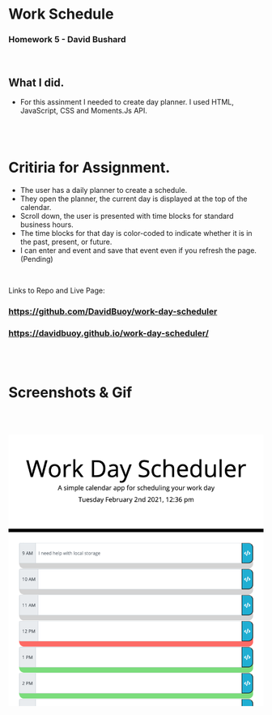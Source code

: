 # Work Schedule 
### Homework 5 - David Bushard

<br>

## What I did.
* For this assinment I needed to create day planner. 
I used HTML, JavaScript, CSS and Moments.Js API. 

<br>
<br>

# Critiria for Assignment. 

* The user has a daily planner to create a schedule.
* They open the planner, the current day is displayed at the top of the calendar.
* Scroll down, the user is presented with time blocks for standard business hours.
* The time blocks for that day is color-coded to indicate whether it is in the past, present, or future.
* I can enter and event and save that event even if you refresh the page. (Pending)


<br>

Links to Repo and Live Page:

### https://github.com/DavidBuoy/work-day-scheduler

### https://davidbuoy.github.io/work-day-scheduler/

<br>
<br>

# Screenshots & Gif

<br>
<br>

![](screenshot/screenshot.png)

